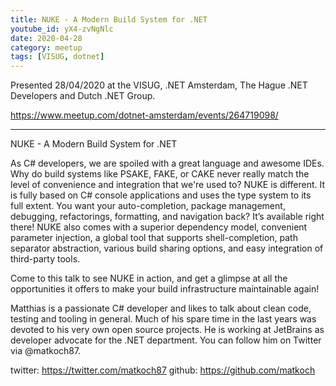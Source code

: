 ```yaml
---
title: NUKE - A Modern Build System for .NET
youtube_id: yX4-zvNgNlc
date: 2020-04-28
category: meetup
tags: [VISUG, dotnet]
---
```


Presented 28/04/2020 at the VISUG, .NET Amsterdam, The Hague .NET Developers and Dutch .NET Group.

https://www.meetup.com/dotnet-amsterdam/events/264719098/

---

NUKE - A Modern Build System for .NET

As C# developers, we are spoiled with a great language and awesome IDEs. Why do build systems like PSAKE, FAKE, or CAKE never really match the level of convenience and integration that we're used to? NUKE is different. It is fully based on C# console applications and uses the type system to its full extent. You want your auto-completion, package management, debugging, refactorings, formatting, and navigation back? It’s available right there! NUKE also comes with a superior dependency model, convenient parameter injection, a global tool that supports shell-completion, path separator abstraction, various build sharing options, and easy integration of third-party tools.

Come to this talk to see NUKE in action, and get a glimpse at all the opportunities it offers to make your build infrastructure maintainable again!

Matthias is a passionate C# developer and likes to talk about clean code, testing and tooling in general. Much of his spare time in the last years was devoted to his very own open source projects. He is working at JetBrains as developer advocate for the .NET department. You can follow him on Twitter via @matkoch87.

twitter: https://twitter.com/matkoch87
github: https://github.com/matkoch